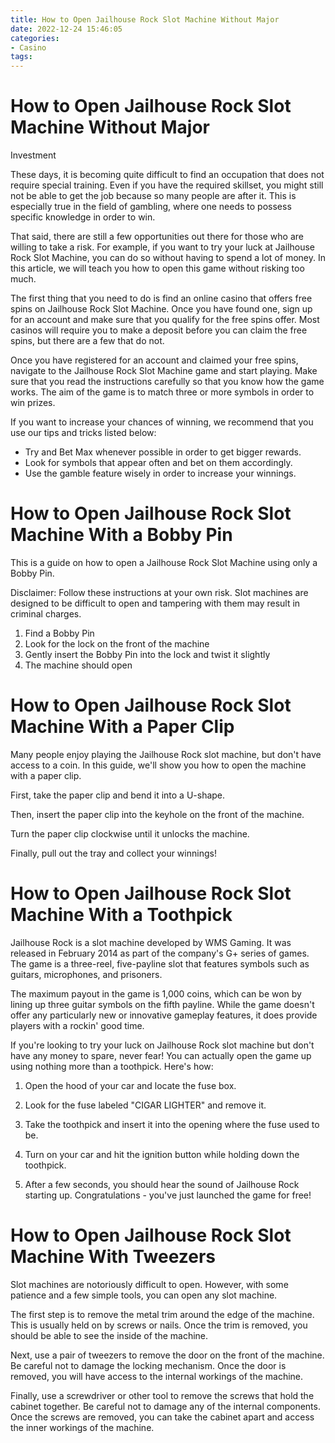 ```yaml
---
title: How to Open Jailhouse Rock Slot Machine Without Major 
date: 2022-12-24 15:46:05
categories:
- Casino
tags:
---
```



#  How to Open Jailhouse Rock Slot Machine Without Major 
Investment


These days, it is becoming quite difficult to find an occupation that does not require special training. Even if you have the required skillset, you might still not be able to get the job because so many people are after it. This is especially true in the field of gambling, where one needs to possess specific knowledge in order to win. 

That said, there are still a few opportunities out there for those who are willing to take a risk. For example, if you want to try your luck at Jailhouse Rock Slot Machine, you can do so without having to spend a lot of money. In this article, we will teach you how to open this game without risking too much. 

The first thing that you need to do is find an online casino that offers free spins on Jailhouse Rock Slot Machine. Once you have found one, sign up for an account and make sure that you qualify for the free spins offer. Most casinos will require you to make a deposit before you can claim the free spins, but there are a few that do not. 

Once you have registered for an account and claimed your free spins, navigate to the Jailhouse Rock Slot Machine game and start playing. Make sure that you read the instructions carefully so that you know how the game works. The aim of the game is to match three or more symbols in order to win prizes. 

If you want to increase your chances of winning, we recommend that you use our tips and tricks listed below: 
- Try and Bet Max whenever possible in order to get bigger rewards. 
- Look for symbols that appear often and bet on them accordingly. 
- Use the gamble feature wisely in order to increase your winnings.

#  How to Open Jailhouse Rock Slot Machine With a Bobby Pin 

This is a guide on how to open a Jailhouse Rock Slot Machine using only a Bobby Pin. 

Disclaimer: Follow these instructions at your own risk. Slot machines are designed to be difficult to open and tampering with them may result in criminal charges. 

1) Find a Bobby Pin
2) Look for the lock on the front of the machine
3) Gently insert the Bobby Pin into the lock and twist it slightly
4) The machine should open

#  How to Open Jailhouse Rock Slot Machine With a Paper Clip 
Many people enjoy playing the Jailhouse Rock slot machine, but don't have access to a coin. In this guide, we'll show you how to open the machine with a paper clip.

First, take the paper clip and bend it into a U-shape.

Then, insert the paper clip into the keyhole on the front of the machine.

Turn the paper clip clockwise until it unlocks the machine.

Finally, pull out the tray and collect your winnings!

#  How to Open Jailhouse Rock Slot Machine With a Toothpick 

Jailhouse Rock is a slot machine developed by WMS Gaming. It was released in February 2014 as part of the company's G+ series of games. The game is a three-reel, five-payline slot that features symbols such as guitars, microphones, and prisoners.

The maximum payout in the game is 1,000 coins, which can be won by lining up three guitar symbols on the fifth payline. While the game doesn't offer any particularly new or innovative gameplay features, it does provide players with a rockin' good time.

If you're looking to try your luck on Jailhouse Rock slot machine but don't have any money to spare, never fear! You can actually open the game up using nothing more than a toothpick. Here's how:

1) Open the hood of your car and locate the fuse box.

2) Look for the fuse labeled "CIGAR LIGHTER" and remove it.

3) Take the toothpick and insert it into the opening where the fuse used to be.

4) Turn on your car and hit the ignition button while holding down the toothpick.

5) After a few seconds, you should hear the sound of Jailhouse Rock starting up. Congratulations - you've just launched the game for free!

#  How to Open Jailhouse Rock Slot Machine With Tweezers

Slot machines are notoriously difficult to open. However, with some patience and a few simple tools, you can open any slot machine.

The first step is to remove the metal trim around the edge of the machine. This is usually held on by screws or nails. Once the trim is removed, you should be able to see the inside of the machine.

Next, use a pair of tweezers to remove the door on the front of the machine. Be careful not to damage the locking mechanism. Once the door is removed, you will have access to the internal workings of the machine.

Finally, use a screwdriver or other tool to remove the screws that hold the cabinet together. Be careful not to damage any of the internal components. Once the screws are removed, you can take the cabinet apart and access the inner workings of the machine.